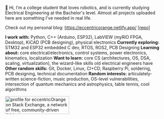 👋 Hi, I'm a college student that loves robotics, and is currently studying Electrical Engineering at the Bachelor's level. Almost all projects uploaded here are something I've needed in real life.

Check out my personal blog: https://eccentricorange.netlify.app/ \[[repo](https://github.com/eccentricOrange/personal-blogs/)\]

**I work with:** Python, C++ (Arduino, ESP32), LabVIEW (myRIO FPGA, Desktop), KiCAD (PCB designing), physical electronics
**Currently exploring:** STM32 and ESP32 embedded C dev, RTOS, ROS2, PCB Designing
**Learning about:** core electrical/electronics, control systems, power electronics, kinematics, localization
**Want to learn:** core CS (architectures, OS, DSA, scaling, virtualization), the wizard-like skills old electrical engineers have
**Other random skills:** Git, Docker, Linux, CI+CD, Raspberry Pi, soldering, PCB designing, technical documentation
**Random interests:** articulately-written science-fiction, music production, OS-level vulnerabilities, intersection of quantum mechanics and astrophysics, table tennis, cool algorithms

<a href="https://stackexchange.com/users/15114379/eccentricorange"><img src="https://stackexchange.com/users/flair/15114379.png" width="208" height="58" alt="profile for eccentricOrange on Stack Exchange, a network of free, community-driven Q&amp;A sites" title="profile for eccentricOrange on Stack Exchange, a network of free, community-driven Q&amp;A sites" /></a>

<!---
eccentricOrange/eccentricOrange is a ✨ special ✨ repository because its `README.md` (this file) appears on your GitHub profile.
You can click the Preview link to take a look at your changes.
--->
